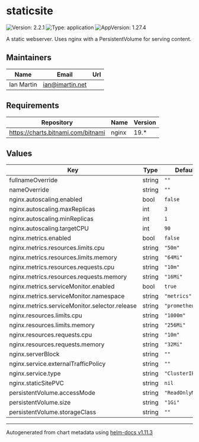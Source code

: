 # staticsite

![Version: 2.2.1](https://img.shields.io/badge/Version-2.2.1-informational?style=flat-square) ![Type: application](https://img.shields.io/badge/Type-application-informational?style=flat-square) ![AppVersion: 1.27.4](https://img.shields.io/badge/AppVersion-1.27.4-informational?style=flat-square)

A static webserver. Uses nginx with a PersistentVolume for serving content.

## Maintainers

| Name | Email | Url |
| ---- | ------ | --- |
| Ian Martin | <ian@imartin.net> |  |

## Requirements

| Repository | Name | Version |
|------------|------|---------|
| https://charts.bitnami.com/bitnami | nginx | 19.* |

## Values

| Key | Type | Default | Description |
|-----|------|---------|-------------|
| fullnameOverride | string | `""` |  |
| nameOverride | string | `""` |  |
| nginx.autoscaling.enabled | bool | `false` |  |
| nginx.autoscaling.maxReplicas | int | `3` |  |
| nginx.autoscaling.minReplicas | int | `1` |  |
| nginx.autoscaling.targetCPU | int | `90` |  |
| nginx.metrics.enabled | bool | `false` |  |
| nginx.metrics.resources.limits.cpu | string | `"50m"` |  |
| nginx.metrics.resources.limits.memory | string | `"64Mi"` |  |
| nginx.metrics.resources.requests.cpu | string | `"10m"` |  |
| nginx.metrics.resources.requests.memory | string | `"16Mi"` |  |
| nginx.metrics.serviceMonitor.enabled | bool | `true` |  |
| nginx.metrics.serviceMonitor.namespace | string | `"metrics"` |  |
| nginx.metrics.serviceMonitor.selector.release | string | `"prometheus"` |  |
| nginx.resources.limits.cpu | string | `"1000m"` |  |
| nginx.resources.limits.memory | string | `"256Mi"` |  |
| nginx.resources.requests.cpu | string | `"10m"` |  |
| nginx.resources.requests.memory | string | `"32Mi"` |  |
| nginx.serverBlock | string | `""` |  |
| nginx.service.externalTrafficPolicy | string | `""` |  |
| nginx.service.type | string | `"ClusterIP"` |  |
| nginx.staticSitePVC | string | `nil` |  |
| persistentVolume.accessMode | string | `"ReadOnlyMany"` |  |
| persistentVolume.size | string | `"1Gi"` |  |
| persistentVolume.storageClass | string | `""` |  |

----------------------------------------------
Autogenerated from chart metadata using [helm-docs v1.11.3](https://github.com/norwoodj/helm-docs/releases/v1.11.3)
